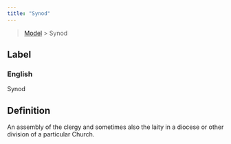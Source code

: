 ```yaml
---
title: "Synod"
---
```


> [Model](./../) > Synod

## Label

### English
Synod


## Definition
An assembly of the clergy and sometimes also the laity in a diocese or other division of a particular Church. 


    
